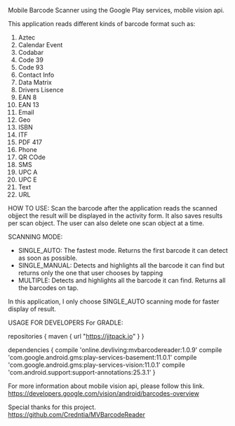 Mobile Barcode Scanner using the Google Play services, mobile vision api.

This application reads different kinds of barcode format such as:

1. Aztec
2. Calendar Event
3. Codabar
4. Code 39
5. Code 93
6. Contact Info
7. Data Matrix
8. Drivers Lisence
9. EAN 8
10. EAN 13
11. Email
12. Geo
13. ISBN
14. ITF
15. PDF 417
16. Phone
17. QR COde
18. SMS
19. UPC A
20. UPC E
21. Text
22. URL

HOW TO USE:
Scan the barcode after the application reads the scanned objject the result will be displayed in the activity form. It also saves results per scan object. The user can also delete one scan object at a time. 

SCANNING MODE:
* SINGLE_AUTO: The fastest mode. Returns the first barcode it can detect as soon as possible.
* SINGLE_MANUAL: Detects and highlights all the barcode it can find but returns only the one that user chooses by tapping
* MULTIPLE: Detects and highlights all the barcode it can find. Returns all the barcodes on tap.

In this application, I only choose SINGLE_AUTO scanning mode for faster display of result.

USAGE FOR DEVELOPERS 
For GRADLE: <Copy and Paste the following codes>
  
repositories {
    maven {
        url "https://jitpack.io"
    }
}

dependencies {
    compile 'online.devliving:mvbarcodereader:1.0.9'
    compile 'com.google.android.gms:play-services-basement:11.0.1'
    compile 'com.google.android.gms:play-services-vision:11.0.1'
    compile 'com.android.support:support-annotations:25.3.1'
}

For more information about mobile vision api, please follow this link.
    https://developers.google.com/vision/android/barcodes-overview
    
Special thanks for this project.
    https://github.com/Credntia/MVBarcodeReader
  
